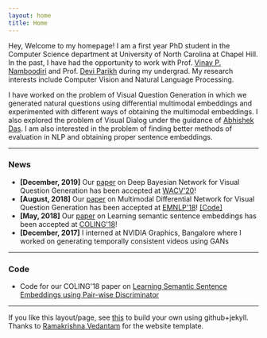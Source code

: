 ```yaml
---
layout: home
title: Home
---
```


Hey, Welcome to my homepage! I am a first year PhD student in the Computer Science department at University of North Carolina at Chapel Hill. In the past, I have had the opportunity to work with Prof. <a href='https://www.cse.iitk.ac.in/users/vinaypn/'>Vinay P. Namboodiri</a> and Prof. <a href='https://www.cc.gatech.edu/~parikh/'>Devi Parikh</a> during my undergrad. My research interests include Computer Vision and Natural Language Processing. 

I have worked on the problem of Visual Question Generation in which we generated natural questions using differential multimodal embeddings and experimented with different ways of obtaining the multimodal embeddings. I also explored the problem of Visual Dialog under the guidance of <a href='https://abhishekdas.com/'>Abhishek Das</a>. I am also interested in the problem of finding better methods of evaluation in NLP and obtaining proper sentence embeddings. 
<hr/>

<h3>News</h3>
<ul>
<li> <b>[December, 2019]</b> Our <a href="">paper</a> on Deep Bayesian Network for Visual Question Generation has been accepted at <a href="http://openaccess.thecvf.com/content_WACV_2020/papers/Patro_Deep_Bayesian_Network_for_Visual_Question_Generation_WACV_2020_paper.pdf">WACV'20</a>! </li>
<li> <b>[August, 2018]</b> Our <a href="http://aclweb.org/anthology/D18-1434">paper</a> on Multimodal Differential Network for Visual Question Generation has been accepted at <a href="http://emnlp2018.org/">EMNLP'18</a>! <a href="https://github.com/badripatro/Visual_Question_Generation">[Code] </a></li>
<li> <b>[May, 2018]</b> Our <a href="https://arxiv.org/abs/1806.00807.pdf">paper</a> on Learning semantic sentence embeddings has been accepted at <a href="https://coling2018.org/">COLING'18</a>!</li>
<li> <b>[December, 2017]</b> I interned at NVIDIA Graphics, Bangalore where I worked on generating temporally consistent videos using GANs</li>
</ul>
<hr/>

<h3>Code</h3>
<ul>
<li> Code for our COLING'18 paper on <a href="https://github.com/badripatro/PQG">Learning Semantic Sentence Embeddings using Pair-wise Discriminator</a></li>
</ul>	
<hr/>
If you like this layout/page, see <a href='demo-post'>this</a> to build your own using github+jekyll.<br>
Thanks to <a href="https://github.com/vrama91/vrama91.github.io">Ramakrishna Vedantam</a> for the website template.

